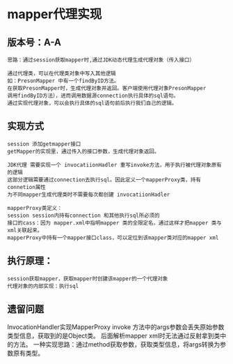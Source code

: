 # mapper代理实现

## 版本号：A-A

~~~
思路：通过session获取mapper时,通过JDK动态代理生成代理对象（传入接口）

通过代理类，可以在代理类对象中写入其他逻辑
如：PresonMapper 中有一个findByID方法。
在获取PresonMapper时，生成代理对象并返回。客户端使用代理对象PresonMapper
调用findByID方法），进而调用数据源connection执行具体的sql语句。
通过实现代理对象，可以会执行具体的sql语句前后执行我们自己的逻辑。

~~~

## 实现方式
    session 添加getmapper接口
    getMapper的实现里，通过传入的接口参数，生成代理对象返回。

    JDK代理 需要实现一个 invocatiionHadler 重写invoke方法，用于执行被代理对象原有的逻辑
    这部分逻辑需要通过connection去执行sql。因此定义一个mapperProxy类，持有connetion属性
    为不同mapper生成代理类时不需要每次都创建 invocatiionHadler

    mapperProxy类定义：
    session session内持有connection 和其他执行sql所必须的
    接口的cass：因为 mapper.xml中指明mapper 类的全限定名，通过这样才把mapper 类与xml关联起来。
    mapperProxy中持有一个mapper接口class，可以定位到该mapper类对应的mapper xml

    
## 执行原理：
    session获取mapper，获取mapper时创建该mapper的一个代理对象
    代理对象的内部实现：执行sql
    
    
    
## 遗留问题
InvocationHandler实现MapperProxy invoke 方法中的args参数会丢失原始参数类型信息，获取到的是Object类。
后面解析mapper xml时无法通过反射拿到类中的方法。
一种实现思路：通过method获取参数，获取类型信息，将args转换为参数原有类型。











